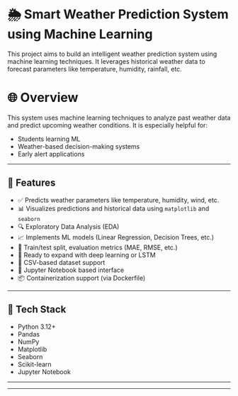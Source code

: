 # 🌦️ Smart Weather Prediction System using Machine Learning

This project aims to build an intelligent weather prediction system using machine learning techniques. It leverages historical weather data to forecast parameters like temperature, humidity, rainfall, etc.





# 🌐 Overview
This system uses machine learning techniques to analyze past weather data and predict upcoming weather conditions. It is especially helpful for:
- Students learning ML
- Weather-based decision-making systems
- Early alert applications

---

## 🚀 Features
- ✅ Predicts weather parameters like temperature, humidity, wind, etc.
- 📊 Visualizes predictions and historical data using `matplotlib` and `seaborn`
- 🔍 Exploratory Data Analysis (EDA)
- 📈 Implements ML models (Linear Regression, Decision Trees, etc.)
- 🧪 Train/test split, evaluation metrics (MAE, RMSE, etc.)
- 🧠 Ready to expand with deep learning or LSTM
- 💾 CSV-based dataset support
- 🧪 Jupyter Notebook based interface
- 📦 Containerization support (via Dockerfile)

---

## 🧰 Tech Stack
- Python 3.12+
- Pandas
- NumPy
- Matplotlib
- Seaborn
- Scikit-learn
- Jupyter Notebook

---

---


